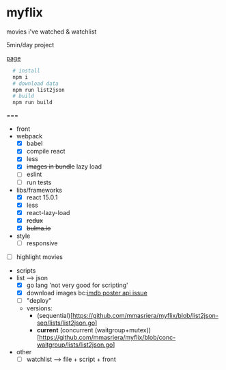 # myflix

movies i've watched &amp; watchlist

5min/day project

[page](http://mmasriera.github.com/myflix)

```bash
  # install
  npm i
  # download data
  npm run list2json
  # build
  npm run build
```
===
- front
 - webpack
    - [x] babel
    - [x] compile react
    - [x] less
    - [x] ~~images in bundle~~ lazy load
    - [ ] eslint
    - [ ] run tests
 - libs/frameworks
    - [x] react 15.0.1
    - [x] less
    - [x] react-lazy-load
    - [x] ~~redux~~
    - [x] ~~bulma.io~~
 - style
   - [ ] responsive
 - [ ] highlight movies
- scripts
 - list --> json
    - [x] go lang 'not very good for scripting'
    - [x] download images bc:[imdb poster api issue](http://stackoverflow.com/questions/28676608/403-error-for-loading-image-from-http-and-not-https/28676680#28676680)
    - [ ] "deploy"
    - versions:
      - (sequential)[https://github.com/mmasriera/myflix/blob/list2json-seq/lists/list2json.go]
      - **current** (concurrent (waitgroup+mutex))[https://github.com/mmasriera/myflix/blob/conc-waitgroup/lists/list2json.go]
- other
  - [ ] watchlist --> file + script + front
